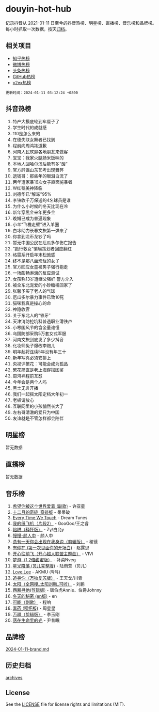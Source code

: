 # douyin-hot-hub

记录抖音从 2021-01-11 日至今的抖音热榜、明星榜、直播榜、音乐榜和品牌榜。每小时抓取一次数据，按天[归档](archives)。

## 相关项目

- [知乎热榜](https://github.com/lonnyzhang423/zhihu-hot-hub)
- [微博热榜](https://github.com/lonnyzhang423/weibo-hot-hub)
- [头条热榜](https://github.com/lonnyzhang423/toutiao-hot-hub)
- [GitHub热榜](https://github.com/lonnyzhang423/github-hot-hub)
- [v2ex热榜](https://github.com/lonnyzhang423/v2ex-hot-hub)


`更新时间：2024-01-11 03:12:24 +0800`

## 抖音热榜

1. 特产大摸底轮到车厘子了
1. 学生时代的成就感
1. 110是怎么来的
1. 在德失联女舞者已找到
1. 程前向周鸿祎道歉
1. 河南人民欢迎各地朋友来做客
1. 宝宝：我家火腿肠米饭味的
1. 本地人回哈尔滨后能有多“酸”
1. 官方辟谣山东艺考出现舞弊
1. 退钱哥：那些年的眼泪白流了
1. 两年遭家暴16次女子直面施暴者
1. W红毯美神降临
1. 刘德华已“解冻”95%
1. 李铁收千万保送的4名球员是谁
1. 为什么小时候的冬天比现在冷
1. 新年穿黑金来年更多金
1. 晚婚已成为普遍现象
1. 小羊“飞檐走壁”进入羊圈
1. 白冰助力长春文旅第一弹来了
1. 你拿到龙币龙钞了吗
1. 暂无中国公民在厄瓜多尔伤亡报告
1. “跪行救女”骗局策划者回应翻红
1. 格雷系开启年末松弛感
1. 终不是那八面玲珑的女子
1. 官方回应女童被男子强行抱走
1. 一场酣畅淋漓的反应测试
1. 女孩称13岁遭继父强奸 警方介入
1. 被全东北宠爱的小砂糖橘回家了
1. 张馨予买了老人的气球
1. 厄瓜多尔暴力事件已致10死
1. 猫咪我真是操心的命
1. 神隐收官
1. 关于东北人的“铁牙”
1. 天津消防挖坑科普遇职业滑铁卢
1. 小寒国风节的含金量谁懂
1. 乌国防部采购5万套女式军服
1. 河南文旅到底发了多少抖音
1. 化妆师兔子爆改李炮儿
1. 明年起将连续5年没有年三十
1. 新年写真必须安排上
1. 央视评繁花：可能会成为孤品
1. 繁花简直是老上海穿搭图鉴
1. 周鸿祎程前互怼
1. 今年会是两个人吗
1. 黑土无言开播
1. 我们一起摇太阳定档大年初一
1. 老板请放心
1. 互联网里的小孩悄然长大了
1. 左右哥清澈的爱只为中国
1. 友谊就是不管怎样都会陪伴

## 明星榜

暂无数据

## 直播榜

暂无数据

## 音乐榜

1. [希望你被这个世界爱着 (副歌)](https://sf86-cdn-tos.douyinstatic.com/obj/tos-cn-ve-2774/oUHCmWQfZlE3QQBKBeD8rCFLpJzPgCpImhsxMt) - 许亚童
1. [十二月的奇迹_奇迹版](https://sf86-cdn-tos.douyinstatic.com/obj/tos-cn-ve-2774/oMslvA9FBzGMGHnyUuoiiUjtIAXfMz6tzwByW8) - 呆呆破
1. [Every Time We Touch](https://sf86-cdn-tos.douyinstatic.com/obj/tos-cn-ve-2774/ogN6lUKQeBBfEVhIOMikG1CcJjugxk1tztZyhP) - Dream Tunes
1. [我的纸飞机（片段2）](https://sf86-cdn-tos.douyinstatic.com/obj/tos-cn-ve-2774/oM2ZrKcg2CD5AeRB2gkeXOFB1IxAGJdZPazYHf) - GooGoo/王之睿
1. [陷阱（释怀版）](https://sf86-cdn-tos.douyinstatic.com/obj/tos-cn-ve-2774/oE8C21LeZrzKLDFfQYgMzx4GAIHageG5IzayY7) - Zy/白允y
1. [慢慢-颜人中](https://sf6-cdn-tos.douyinstatic.com/obj/tos-cn-ve-2774/ocjHNfBXdBxQNC8ZGAeoLMFTUgtBg8bkExunDC) - 颜人中
1. [总有一天你会出现在我身边（剪辑版）](https://sf3-cdn-tos.douyinstatic.com/obj/tos-cn-ve-2774/oMLsHwhWW7CYoAhoWB9EXUQIzNBsfAJxpAoxCU) - 棱镜
1. [有你在 (第一次见面你的开场白)](https://sf86-cdn-tos.douyinstatic.com/obj/tos-cn-ve-2774/oAthrQ3ClJBfI57uBoFEgNDYtNCZ0TSYQQfxQ0) - 赵露思
1. [开心往前飞（开心超人联盟主题曲）](https://sf86-cdn-tos.douyinstatic.com/obj/tos-cn-ve-2774/9d8fb7c82cf1421fb93a9fe925275e0a) - VIVI
1. [梦游（1.2倍甜蜜版）](https://sf86-cdn-tos.douyinstatic.com/obj/tos-cn-ve-2774/o4gyAUm8hwufoEABmwVIiQtHsFuGzAEEWtNMzo) - 补菜Nveg
1. [星光降落 (贝儿完整版)](https://sf86-cdn-tos.douyinstatic.com/obj/tos-cn-ve-2774/okwB9hAwyAtsFFkFBzAX1hOOfQuIoMNs0W2Mwr) - 陆雨萱（贝儿）
1. [Love Lee](https://sf86-cdn-tos.douyinstatic.com/obj/tos-cn-ve-2774/o05GbkJGbCBTdDnMtB0fwOYgkeZp23vrWQDQBS) - AKMU (악뮤)
1. [追寻你（万物复苏版）](https://sf86-cdn-tos.douyinstatic.com/obj/tos-cn-ve-2774/oYeAZJsbjIDit9APmBg8u6uDUQnHmoCf3gbo74) - 王天戈/川青
1. [太阳（全网搜_太阳刘鹏_可听）](https://sf86-cdn-tos.douyinstatic.com/obj/tos-cn-ve-2774/ogWbyIQnlBFImVbeDocRdCIYtBHlbJXgfZMvgz) - 刘鹏
1. [西厢寻他(剪辑版)](https://sf6-cdn-tos.douyinstatic.com/obj/tos-cn-ve-2774/oUsAVfAQKlRNxEv5qxvIB8o5qmIWUcXbzJKJhw) - 唐伯虎Annie、伯爵Johnny
1. [冬天的秘密 (en版)](https://sf3-cdn-tos.douyinstatic.com/obj/tos-cn-ve-2774/okIuMHDdzyf3FjGK4Lphe1vfHcQaPIHAg0Z4CR) - en
1. [可能（副歌）](https://sf86-cdn-tos.douyinstatic.com/obj/tos-cn-ve-2774/cde1731888894259b333569393c2fb51) - 程响
1. [毒药 (释怀版)](https://sf86-cdn-tos.douyinstatic.com/obj/tos-cn-ve-2774/oYILMEAzspdZBIzy4frJNB8ZHPHWAhiwowd4Ad) - 周星星
1. [万疆（剪辑版）](https://sf3-cdn-tos.douyinstatic.com/obj/tos-cn-ve-2774/ooG7oVgFlDTelKCjCsTTobQvbdtj1BBQXnfZd8) - 李玉刚
1. [落在生命里的光](https://sf86-cdn-tos.douyinstatic.com/obj/tos-cn-ve-2774/d9ffa8c090124ea58bb10df9b510c01d) - 尹昔眠

## 品牌榜

[2024-01-11-brand.md](archives/2024-01-11-brand.md)

## 历史归档

[archives](archives)

## License

See the [LICENSE](LICENSE) file for license rights and limitations (MIT).

